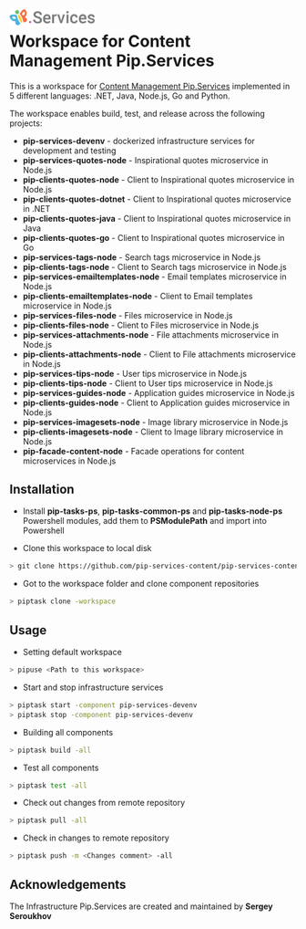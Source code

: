 # <img src="https://github.com/pip-services/pip-services/raw/master/design/Logo.png" alt="Pip.Services Logo" style="max-width:30%"> <br/> Workspace for Content Management Pip.Services

This is a workspace for [Content Management Pip.Services](https://github.com/pip-services-content) 
implemented in 5 different languages: .NET, Java, Node.js, Go and Python.

The workspace enables build, test, and release across the following projects:

- **pip-services-devenv** - dockerized infrastructure services for development and testing
- **pip-services-quotes-node** - Inspirational quotes microservice in Node.js
- **pip-clients-quotes-node** - Client to Inspirational quotes microservice in Node.js
- **pip-clients-quotes-dotnet** - Client to Inspirational quotes microservice in .NET
- **pip-clients-quotes-java** - Client to Inspirational quotes microservice in Java
- **pip-clients-quotes-go** - Client to Inspirational quotes microservice in Go
- **pip-services-tags-node** - Search tags microservice in Node.js
- **pip-clients-tags-node** - Client to Search tags microservice in Node.js
- **pip-services-emailtemplates-node** - Email templates microservice in Node.js
- **pip-clients-emailtemplates-node** - Client to Email templates microservice in Node.js
- **pip-services-files-node** - Files microservice in Node.js
- **pip-clients-files-node** - Client to Files microservice in Node.js
- **pip-services-attachments-node** - File attachments microservice in Node.js
- **pip-clients-attachments-node** - Client to File attachments microservice in Node.js
- **pip-services-tips-node** - User tips microservice in Node.js
- **pip-clients-tips-node** - Client to User tips microservice in Node.js
- **pip-services-guides-node** - Application guides microservice in Node.js
- **pip-clients-guides-node** - Client to Application guides microservice in Node.js
- **pip-services-imagesets-node** - Image library microservice in Node.js
- **pip-clients-imagesets-node** - Client to Image library microservice in Node.js
- **pip-facade-content-node** - Facade operations for content microservices in Node.js

## Installation

- Install **pip-tasks-ps**, **pip-tasks-common-ps** and **pip-tasks-node-ps** Powershell modules, 
add them to **PSModulePath** and import into Powershell

- Clone this workspace to local disk
```bash
> git clone https://github.com/pip-services-content/pip-services-content-ws.git
```

- Got to the workspace folder and clone component repositories
```bash
> piptask clone -workspace
```

## Usage

- Setting default workspace
```bash
> pipuse <Path to this workspace>
```

- Start and stop infrastructure services
```bash
> piptask start -component pip-services-devenv
> piptask stop -component pip-services-devenv
```

- Building all components
```bash
> piptask build -all
```

- Test all components
``` bash
> piptask test -all
```

- Check out changes from remote repository
```bash
> piptask pull -all
```

- Check in changes to remote repository
```bash
> piptask push -m <Changes comment> -all
```

## Acknowledgements

The Infrastructure Pip.Services are created and maintained by **Sergey Seroukhov**
